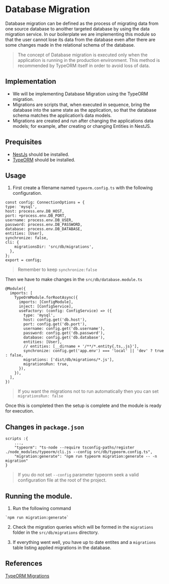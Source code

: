 # Database Migration

Database migration can be defined as the process of migrating data from one source database to anoither targeted database by using the data migration service.
In our boilerplate we are implementing this module so that the user cannot lose its data from the database even after there are some changes made in the relational schema of the database.

> The concept of Database migration is executed only when the application is running in the production environment.
> This method is recommended by TypeORM itself in order to avoid loss of data.

## Implementation
- We will be implementing Database Migration using the TypeORM migration. 
- Migrations are scripts that, when executed in sequence, bring the database into the same state as the application, so that the database schema matches the application’s data models. 
- Migrations are created and run after changing the applications data models; for example, after creating or changing Entities in NestJS.

## Prequisites
- [NestJs](https://docs.nestjs.com/) should be installed.
- [TypeORM](https://docs.nestjs.com/techniques/database) should be installed.

## Usage
1. First create a filename named `typeorm.config.ts` with the following configuration.
```
const config: ConnectionOptions = {
type: 'mysql',
host: process.env.DB_HOST,
port: +process.env.DB_PORT,
username: process.env.DB_USER,
password: process.env.DB_PASSWORD,
database: process.env.DB_DATABASE,
entities: [User],
synchronize: false,
cli: {
    migrationsDir: 'src/db/migrations',
  },
};
export = config;
```
> Remember to keep `synchronize:false`

Then we have to make changes in the `src/db/database.module.ts`
```
@Module({
  imports: [
    TypeOrmModule.forRootAsync({
      imports: [ConfigModule],
      inject: [ConfigService],
      useFactory: (config: ConfigService) => ({
        type: 'mysql',
        host: config.get('db.host'),
        port: config.get('db.port'),
        username: config.get('db.username'),
        password: config.get('db.password'),
        database: config.get('db.database'),
        entities: [User],
        // entities: [__dirname + '/**/*.entity{.ts,.js}'],
        synchronize: config.get('app.env') === 'local' || 'dev' ? true : false,
        migrations: ['dist/db/migrations/*.js'],
        migrationsRun: true,
      }),
    }),
  ],
})
```
> If you want the migrations not to run automatically then  you can set `migrationsRun: false`

Once this is completed then the setup is complete and the module is ready for execution.

## Changes in `package.json`
```
scripts :{
    ...,
    "typeorm": "ts-node --require tsconfig-paths/register ./node_modules/typeorm/cli.js --config src/db/typeorm.config.ts",
    "migration:generate": "npm run typeorm migration:generate -- -n migration"
}
```
> If you do not set `--config` parameter typeorm seek a valid configuration file at the root of the project.

## Running the module.
1. Run the following command
```
`npm run migration:generate`
```

2. Check the migration queries which will be formed in the `migrations` folder in the `src/db/migrations` directory.

3. If everything went well, you have up to date entites and a `migrations` table listing applied migrations in the database. 

## References
[TypeORM Migrations](https://github.com/typeorm/typeorm/blob/master/docs/migrations.md)
